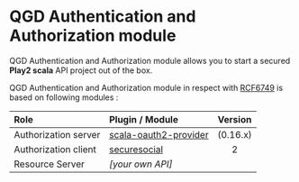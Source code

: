 QGD Authentication and Authorization module
===================
QGD Authentication and Authorization module allows you to start a secured **Play2 scala** API project out of the box.  

QGD Authentication and Authorization module in respect  with [RCF6749](http://tools.ietf.org/html/rfc6749) is based on following modules :


| Role     | Plugin / Module | Version   |
| :------- | :----           | :---:      |
| Authorization server |  [scala-oauth2-provider](https://github.com/nulab/scala-oauth2-provider)  |  (0.16.x)|
| Authorization client |  [securesocial](https://github.com/jaliss/securesocial)  |  2|
| Resource Server | *[your own API]* |
